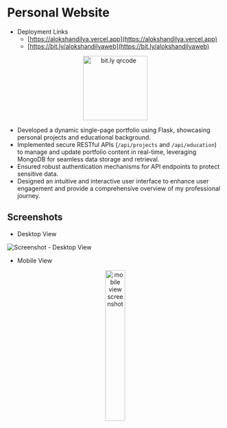 # Personal Website

- Deployment Links
  - [https://alokshandilya.vercel.app](https://alokshandilya.vercel.app)
  - [https://bit.ly/alokshandilyaweb](https://bit.ly/alokshandilyaweb)

<p align="center">
  <img src="https://github.com/alokshandilya/personal-website/assets/77057272/1a20d67a-b56d-45fe-9ab2-d1e3a2a84f2a" alt="bit.ly qrcode" style="width: 150px;">
</p>

- Developed a dynamic single-page portfolio using Flask, showcasing personal projects and educational background.
- Implemented secure RESTful APIs (`/api/projects` and `/api/education`) to manage and update portfolio content in real-time, leveraging MongoDB for seamless data storage and retrieval.
- Ensured robust authentication mechanisms for API endpoints to protect sensitive data.
- Designed an intuitive and interactive user interface to enhance user engagement and provide a comprehensive overview of my professional journey.

## Screenshots

- Desktop View

![Screenshot - Desktop View](static/images/screenshot-desktop.png)

- Mobile View

<p align="center">
  <img src="static/images/screenshot-mobile.png" alt="mobile view screenshot" style="width: 30%;">
</p>
